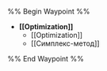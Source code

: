 %% Begin Waypoint %%
- **[[Optimization]]**
	- [[Optimization]]
	- [[Симплекс-метод]]

%% End Waypoint %%
